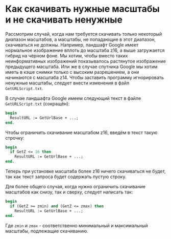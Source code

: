 # Как скачивать нужные масштабы и не скачивать ненужные

Рассмотрим случай, когда нам требуется скачивать только некоторый диапазон масштабов, а масштабы, не попадающие в этот диапазон, скачиваться не должны. Например, ландшафт Google имеет нормальное изображение вплоть до масштаба z16, а выше загружается гибрид на чёрном фоне. Мы хотим, чтобы вместо таких неинформативных изображений показывалось растянутое изображение предыдущего масштаба. Или же в случае спутника Google мы хотим иметь в кэше снимки только с высоким разрешением, а они начинаются с масштаба z14. Чтобы заставить программу игнорировать ненужные масштабы, следует внести изменения в файл `GetURLScript.txt`.

В случае ландшафта Google имеем следующий текст в файле `GetURLScript.txt` (сокращён):

```pascal
begin
  ResultURL := GetUrlBase + ...;
end.
```
Чтобы ограничить скачивание масштабом z16, введём в текст такую строчку:

```pascal
begin
  if GetZ <= 16 then
    ResultURL := GetUrlBase + ...;
end.
```

Теперь при установке масштаба более z16 ничего скачиваться не будет, так как текст запроса будет содержать пустую строку.

Для более общего случая, когда нужно ограничить скачивание масштабов как снизу, так и сверху, следует написать так:

```pascal
begin
  if (GetZ >= zmin) and (GetZ <= zmax) then
    ResultURL := GetUrlBase + ...;
end.
```

Где `zmin` и `zmax` - соответственно минимальный и максимальный масштабы, подлежащие скачиванию.
